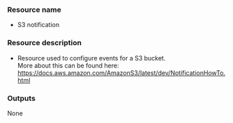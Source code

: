 ### Resource name
- S3 notification

### Resource description
- Resource used to configure events for a S3 bucket.
<br>More about this can be found here:<br>
https://docs.aws.amazon.com/AmazonS3/latest/dev/NotificationHowTo.html

### Outputs
None
